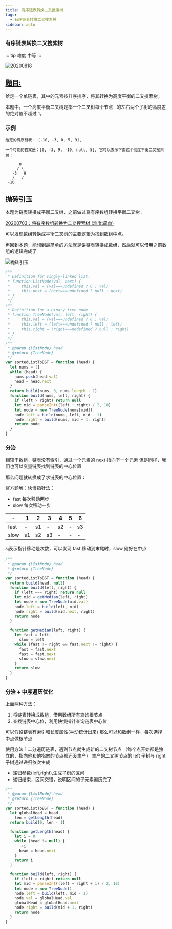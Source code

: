 ```yaml
---
title: 有序链表转换二叉搜索树
tags:
  - 有序链表转换二叉搜索树
sidebar: auto
---
```


### 有序链表转换二叉搜索树

::: tip 难度
中等
:::

![20200818](http://qiniu.gaowenju.com/leecode/banner/20200818.jpg)

## [题目:](https://leetcode-cn.com/problems/convert-sorted-list-to-binary-search-tree/)

给定一个单链表，其中的元素按升序排序，将其转换为高度平衡的二叉搜索树。

本题中，一个高度平衡二叉树是指一个二叉树每个节点   的左右两个子树的高度差的绝对值不超过 1。

### 示例

```
给定的有序链表： [-10, -3, 0, 5, 9],

一个可能的答案是：[0, -3, 9, -10, null, 5], 它可以表示下面这个高度平衡二叉搜索树：

      0
     / \
   -3   9
   /   /
 -10
```

## 抛砖引玉

本题为链表转换成平衡二叉树，之前做过将有序数组转换平衡二叉树：

[20200703：将有序数组转换为二叉搜索树 (难度:简单)](./../202007/20200703.md)

可以发现数组转换成平衡二叉树的主要逻辑为找到数组中点。

再回到本题，能想到最简单的方法就是讲链表转换成数组，然后就可以借用之前数组的逻辑完成了

![抛砖引玉](http://qiniu.gaowenju.com/leecode/20200818.png)

```javascript
/**
 * Definition for singly-linked list.
 * function ListNode(val, next) {
 *     this.val = (val===undefined ? 0 : val)
 *     this.next = (next===undefined ? null : next)
 * }
 */
/**
 * Definition for a binary tree node.
 * function TreeNode(val, left, right) {
 *     this.val = (val===undefined ? 0 : val)
 *     this.left = (left===undefined ? null : left)
 *     this.right = (right===undefined ? null : right)
 * }
 */
/**
 * @param {ListNode} head
 * @return {TreeNode}
 */
var sortedListToBST = function (head) {
  let nums = []
  while (head) {
    nums.push(head.val)
    head = head.next
  }
  return build(nums, 0, nums.length - 1)
  function build(nums, left, right) {
    if (left > right) return null
    let mid = parseInt((left + right) / 2, 10)
    let node = new TreeNode(nums[mid])
    node.left = build(nums, left, mid - 1)
    node.right = build(nums, mid + 1, right)
    return node
  }
}
```

### 分治

相较于数组，链表没有索引，通过一个元素的 next 指向下一个元素
但是同样，我们也可以变量链表找到链表的中心位置

那么问题就转换成了求链表的中心位置：

官方题解：快慢指针法：

- fast 每次移动两步
- slow 每次移动一步

| -    | 1   | 2   | 3   | 4   | 5   | 6   |
| ---- | --- | --- | --- | --- | --- | --- |
| fast | -   | s1  | -   | s2  | -   | s3  |
| slow | s1  | s2  | s3  | -   | -   | -   |

$s_i$表示指针移动是次数，可以发现 fast 移动到末尾时，slow 刚好在中点

```javascript
/**
 * @param {ListNode} head
 * @return {TreeNode}
 */
var sortedListToBST = function (head) {
  return build(head, null)
  function build(left, right) {
    if (left === right) return null
    let mid = getMedian(left, right)
    let node = new TreeNode(mid.val)
    node.left = build(left, mid)
    node.right = build(mid.next, right)
    return node
  }

  function getMedian(left, right) {
    let fast = left,
      slow = left
    while (fast != right && fast.next != right) {
      fast = fast.next
      fast = fast.next
      slow = slow.next
    }
    return slow
  }
}
```

### 分治 + 中序遍历优化

上面两种方法：

1. 将链表转换成数组，借用数组所有查询根节点
2. 查找链表中心位，利用快慢指针查询链表中心位

可以假设链表有索引和长度属性(手动统计出来)
那么可以和数组一样，每次选择中点做根节点

使用方法 1 二分遍历链表，遇到节点就生成新的二叉树节点
（每个点开始都是独立的，指向他和他指向的节点都还没生产）
生产的二叉树节点的 left 子树与 right 子树通过递归依次生成

- 递归参数(left,right),生成子树的区间
- 递归结束，区间交错，说明区间的子元素遍历完了

```javascript
/**
 * @param {ListNode} head
 * @return {TreeNode}
 */
var sortedListToBST = function (head) {
  let globalHead = head,
    len = getLength(head)
  return build(0, len - 1)

  function getLength(head) {
    let i = 0
    while (head != null) {
      ++i
      head = head.next
    }
    return i
  }

  function build(left, right) {
    if (left > right) return null
    let mid = parseInt((left + right + 1) / 2, 10)
    let node = new TreeNode()
    node.left = build(left, mid - 1)
    node.val = globalHead.val
    globalHead = globalHead.next
    node.right = build(mid + 1, right)
    return node
  }
}
```

